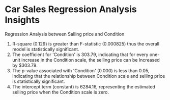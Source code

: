 # Car Sales Regression Analysis Insights

Regression Analysis between Salling price and Condition

1. R-square (0.129) is greater than F-statistic (0.000825) thus the overall model is
statistically significant.
2. The coefficient for 'Condition' is 303.79, indicating that for every one-unit increase in the
Condition scale, the selling price can be Increased by $303.79.
3. The p-value associated with 'Condition' (0.000) is less than 0.05, indicating that the
relationship between Condition scale and selling price is statistically significant.
4. The intercept term (constant) is 6284.16, representing the estimated selling price when
the Condition scale is zero.

